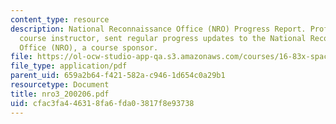 ```yaml
---
content_type: resource
description: National Reconnaissance Office (NRO) Progress Report. Prof. Miller, a
  course instructor, sent regular progress updates to the National Reconnaissance
  Office (NRO), a course sponsor.
file: https://ol-ocw-studio-app-qa.s3.amazonaws.com/courses/16-83x-space-systems-engineering-spring-2002-spring-2003/cfac3fa446318fa6fda03817f8e93738_nro3_200206.pdf
file_type: application/pdf
parent_uid: 659a2b64-f421-582a-c946-1d654c0a29b1
resourcetype: Document
title: nro3_200206.pdf
uid: cfac3fa4-4631-8fa6-fda0-3817f8e93738
---
```


